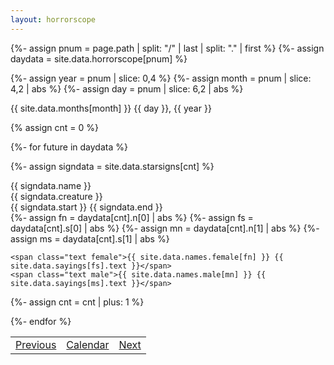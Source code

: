 ```yaml
---
layout: horrorscope
---
```


{%- assign pnum = page.path | split: "/" | last | split: "." | first %}
{%- assign daydata = site.data.horrorscope[pnum] %}

{%- assign year = pnum | slice: 0,4 %}
{%- assign month = pnum | slice: 4,2 | abs %}
{%- assign day = pnum | slice: 6,2 | abs %}

<div class="width_100 date_container">
<span class="date">{{ site.data.months[month] }} {{ day }}, {{ year }}</span>
</div>

{% assign cnt = 0 %}

{%- for future in daydata %}

{%- assign signdata = site.data.starsigns[cnt] %}

<div class="starsign width_100">
  <div class="title width_100">
    <span class="name row">{{ signdata.name }}</span>
    <div class="row">
      <span class="creature">{{ signdata.creature }}</span>
      <div class="dates">
        <span class="from_date">{{ signdata.start }}</span>
        <span class="end_date">{{ signdata.end }}</span>
      </div>
    </div>
  </div>

  <div class="body">
  {%- assign fn = daydata[cnt].n[0] | abs %}
  {%- assign fs = daydata[cnt].s[0] | abs %}
  {%- assign mn = daydata[cnt].n[1] | abs %}
  {%- assign ms = daydata[cnt].s[1] | abs %}

    <span class="text female">{{ site.data.names.female[fn] }} {{ site.data.sayings[fs].text }}</span>
    <span class="text male">{{ site.data.names.male[mn] }} {{ site.data.sayings[ms].text }}</span>
  </div>
</div>

{%- assign cnt = cnt | plus: 1 %}

{%- endfor %}
<table class='nav_links'><tr><td class='prev_link'><a href='20201220'>Previous</a></td><td class='calendar_link'><a href='/horrorscope'>Calendar</a></td><td class='next_day'><a href='20201222'>Next</a></td></tr></table>